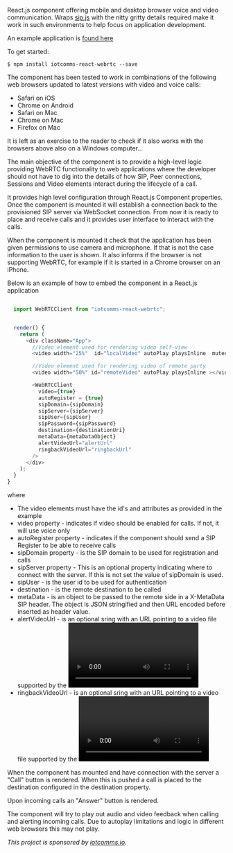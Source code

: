 React.js component offering mobile and desktop browser voice and video communication. Wraps [sip.js](https://sipjs.com) with the nitty gritty details required make it work in such environments to help focus on application development.

An example application is [found here](https://github.com/iotcomms/iotcomms-react-webrtc-example)

To get started:

`$ npm install iotcomms-react-webrtc --save`

The component has been tested to work in combinations of the following web browsers updated to latest versions with video and voice calls:

* Safari on iOS
* Chrome on Android
* Safari on Mac
* Chrome on Mac
* Firefox on Mac

It is left as an exercise to the reader to check if it also works with the browsers above also on a Windows computer...

The main objective of the component is to provide a high-level logic providing WebRTC functionality to web applications where the developer should not have to dig into the details of how SIP, Peer connections, Sessions and Video elements interact during the lifecycle of a call.

It provides high level configuration through React.js Component properties. Once the component is mounted it will establish a connection back to the provisioned SIP server via WebSocket connection. From now it is ready to place and receive calls and it provides user interface to interact with the calls.

When the component is mounted it check that the application has been given permissions to use camera and microphone. If that is not the case information to the user is shown. It also informs if the browser is not supporting WebRTC, for example if it is started in a Chrome browser on an iPhone.

Below is an example of how to embed the component in a React.js application

```javascript

  import WebRTCClient from "iotcomms-react-webrtc";


  render() {
    return (
      <div className="App">
        //Video element used for rendering video self-view
        <video width="25%"  id="localVideo" autoPlay playsInline  muted="muted"></video>

        //Video element used for rendering video of remote party
        <video width="50%" id="remoteVideo" autoPlay playsInline ></video>

        <WebRTCClient
          video={true}
          autoRegister = {true}
          sipDomain={sipDomain}
          sipServer={sipServer}
          sipUser={sipUser}
          sipPassword={sipPassword}
          destination={destinationUri}
          metaData={metaDataObject}
          alertVideoUrl="alertUrl"
          ringbackVideoUrl="ringbackUrl"
        />
      </div>
    );
  }
}

```

where

* The video elements must have the id's and attributes as provided in the example
* video property - indicates if video should be enabled for calls. If not, it will use voice only
* autoRegister property - indicates if the component should send a SIP Register to be able to receive calls
* sipDomain property - is the SIP domain to be used for registration and calls
* sipServer property - This is an optional property indicating where to connect with the server. If this is not set the value of sipDomain is used.
* sipUser - is the user id to be used for authentication
* destination - is the remote destination to be called
* metaData - is an object to be passed to the remote side in a X-MetaData SIP header. The object is JSON stringified and then URL encoded before inserted as header value.
* alertVideoUrl - is an optional sring with an URL pointing to a video file supported by the  <video> element. This file is played when an inbound call is received. If the property is omitted a default file is played.
* ringbackVideoUrl - is an optional sring with an URL pointing to a video file supported by the  <video> element. This file is played when an call is placed until it has been answered. If the property is omitted a default file is played.

When the component has mounted and have connection with the server a "Call" button is rendered. When this is pushed a call is placed to the destination configured in the destination property.

Upon incoming calls an "Answer" button is rendered.

The component will try to play out audio and video feedback when calling and alerting incoming calls. Due to autoplay limitations and logic in different web browsers this may not play.

*This project is sponsored by [iotcomms.io](https://iotcomms.io).*
